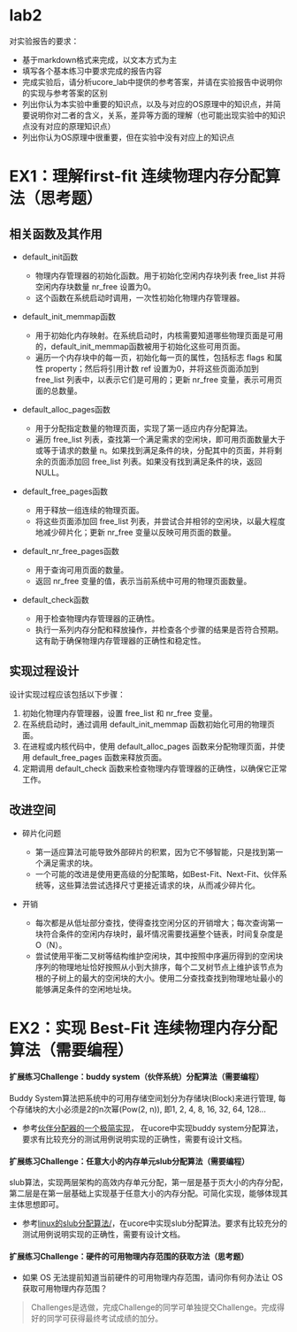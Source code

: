 # lab2

对实验报告的要求：
 - 基于markdown格式来完成，以文本方式为主
 - 填写各个基本练习中要求完成的报告内容
 - 完成实验后，请分析ucore_lab中提供的参考答案，并请在实验报告中说明你的实现与参考答案的区别
 - 列出你认为本实验中重要的知识点，以及与对应的OS原理中的知识点，并简要说明你对二者的含义，关系，差异等方面的理解（也可能出现实验中的知识点没有对应的原理知识点）
 - 列出你认为OS原理中很重要，但在实验中没有对应上的知识点

# EX1：理解first-fit 连续物理内存分配算法（思考题）
<!--first-fit 连续物理内存分配算法作为物理内存分配一个很基础的方法，需要同学们理解它的实现过程。请大家仔细阅读实验手册的教程并结合`kern/mm/default_pmm.c`中的相关代码，认真分析default_init，default_init_memmap，default_alloc_pages， default_free_pages等相关函数，并描述程序在进行物理内存分配的过程以及各个函数的作用。
请在实验报告中简要说明你的设计实现过程。请回答如下问题：
- 你的first fit算法是否有进一步的改进空间？-->

## 相关函数及其作用

- default_init函数
  - 物理内存管理器的初始化函数。用于初始化空闲内存块列表 free_list 并将空闲内存块数量 nr_free 设置为0。
  - 这个函数在系统启动时调用，一次性初始化物理内存管理器。

- default_init_memmap函数
  - 用于初始化内存映射。在系统启动时，内核需要知道哪些物理页面是可用的，default_init_memmap函数被用于初始化这些可用页面。
  - 遍历一个内存块中的每一页，初始化每一页的属性，包括标志 flags 和属性 property；然后将引用计数 ref 设置为0，并将这些页面添加到 free_list 列表中，以表示它们是可用的；更新 nr_free 变量，表示可用页面的总数量。

- default_alloc_pages函数
  - 用于分配指定数量的物理页面，实现了第一适应内存分配算法。
  - 遍历 free_list 列表，查找第一个满足需求的空闲块，即可用页面数量大于或等于请求的数量 n。如果找到满足条件的块，分配其中的页面，并将剩余的页面添加回 free_list 列表。如果没有找到满足条件的块，返回NULL。

- default_free_pages函数
  - 用于释放一组连续的物理页面。
  - 将这些页面添加回 free_list 列表，并尝试合并相邻的空闲块，以最大程度地减少碎片化；更新 nr_free 变量以反映可用页面的数量。

- default_nr_free_pages函数
  - 用于查询可用页面的数量。
  - 返回 nr_free 变量的值，表示当前系统中可用的物理页面数量。

- default_check函数
  - 用于检查物理内存管理器的正确性。
  - 执行一系列内存分配和释放操作，并检查各个步骤的结果是否符合预期。这有助于确保物理内存管理器的正确性和稳定性。

## 实现过程设计

设计实现过程应该包括以下步骤：
1. 初始化物理内存管理器，设置 free_list 和 nr_free 变量。
2. 在系统启动时，通过调用 default_init_memmap 函数初始化可用的物理页面。
3. 在进程或内核代码中，使用 default_alloc_pages 函数来分配物理页面，并使用  default_free_pages 函数来释放页面。
4. 定期调用 default_check 函数来检查物理内存管理器的正确性，以确保它正常工作。

## 改进空间

- 碎片化问题
  - 第一适应算法可能导致外部碎片的积累，因为它不够智能，只是找到第一个满足需求的块。
  - 一个可能的改进是使用更高级的分配策略，如Best-Fit、Next-Fit、伙伴系统等，这些算法尝试选择尺寸更接近请求的块，从而减少碎片化。

- 开销
  - 每次都是从低址部分查找，使得查找空闲分区的开销增大；每次查询第一块符合条件的空闲内存块时，最坏情况需要找遍整个链表，时间复杂度是O（N）。
  - 尝试使用平衡二叉树等结构维护空闲块，其中按照中序遍历得到的空闲块序列的物理地址恰好按照从小到大排序，每个二叉树节点上维护该节点为根的子树上的最大的空闲块的大小。使用二分查找查找到物理地址最小的能够满足条件的空闲地址块。

# EX2：实现 Best-Fit 连续物理内存分配算法（需要编程）
<!--在完成练习一后，参考kern/mm/default_pmm.c对First Fit算法的实现，编程实现Best Fit页面分配算法，算法的时空复杂度不做要求，能通过测试即可。
请在实验报告中简要说明你的设计实现过程，阐述代码是如何对物理内存进行分配和释放，并回答如下问题：
- 你的 Best-Fit 算法是否有进一步的改进空间？-->





#### 扩展练习Challenge：buddy system（伙伴系统）分配算法（需要编程）

Buddy System算法把系统中的可用存储空间划分为存储块(Block)来进行管理, 每个存储块的大小必须是2的n次幂(Pow(2, n)), 即1, 2, 4, 8, 16, 32, 64, 128...

 -  参考[伙伴分配器的一个极简实现](http://coolshell.cn/articles/10427.html)， 在ucore中实现buddy system分配算法，要求有比较充分的测试用例说明实现的正确性，需要有设计文档。
 
#### 扩展练习Challenge：任意大小的内存单元slub分配算法（需要编程）

slub算法，实现两层架构的高效内存单元分配，第一层是基于页大小的内存分配，第二层是在第一层基础上实现基于任意大小的内存分配。可简化实现，能够体现其主体思想即可。

 - 参考[linux的slub分配算法/](http://www.ibm.com/developerworks/cn/linux/l-cn-slub/)，在ucore中实现slub分配算法。要求有比较充分的测试用例说明实现的正确性，需要有设计文档。

#### 扩展练习Challenge：硬件的可用物理内存范围的获取方法（思考题）
  - 如果 OS 无法提前知道当前硬件的可用物理内存范围，请问你有何办法让 OS 获取可用物理内存范围？


> Challenges是选做，完成Challenge的同学可单独提交Challenge。完成得好的同学可获得最终考试成绩的加分。